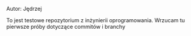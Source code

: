 Autor: Jędrzej



To jest testowe repozytorium z inżynierii oprogramowania. 
Wrzucam tu pierwsze próby dotyczące commitów i branchy

